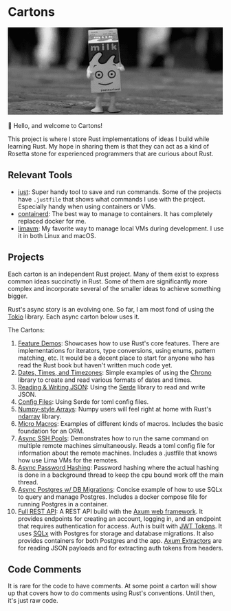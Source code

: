 # Cartons

![Animation of a happy milk carton doing a little jig](carton.gif)

🦀 Hello, and welcome to Cartons!

This project is where I store Rust implementations of ideas I build while learning Rust. My hope in sharing them is that they can act as a kind of Rosetta stone for experienced programmers that are curious about Rust.

## Relevant Tools

- [just](https://just.systems/man/en/): Super handy tool to save and run commands. Some of the projects have `.justfile` that shows what commands I use with the project. Especially handy when using containers or VMs.
- [containerd](https://containerd.io/): The best way to manage to containers. It has completely replaced docker for me.
- [limavm](https://lima-vm.io/): My favorite way to manage local VMs during development. I use it in both Linux and macOS.

## Projects

Each carton is an independent Rust project. Many of them exist to express common ideas succinctly in Rust. Some of them are significantly more complex and incorporate several of the smaller ideas to achieve something bigger.

Rust's async story is an evolving one. So far, I am most fond of using the [Tokio](https://tokio.rs/) library. Each async carton below uses it.

The Cartons:

1. [Feature Demos](feature-demos/): Showcases how to use Rust's core features. There are implementations for iterators, type conversions, using enums, pattern matching, etc. It would be a decent place to start for anyone who has read the Rust book but haven't written much code yet.
2. [Dates, Times, and Timezones](dates-times-tz/): Simple examples of using the [Chrono](https://docs.rs/chrono/latest/chrono/) library to create and read various formats of dates and times.
3. [Reading & Writing JSON](rw-json/): Using the [Serde](https://docs.rs/serde/latest/serde/) library to read and write JSON.
4. [Config Files](config-files/): Using Serde for toml config files.
5. [Numpy-style Arrays](rusty-numpy/): Numpy users will feel right at home with Rust's [ndarray](https://docs.rs/ndarray/latest/ndarray/) library.
6. [Micro Macros](micromacros/): Examples of different kinds of macros. Includes the basic foundation for an ORM.
7. [Async SSH Pools](async-ssh/): Demonstrates how to run the same command on multiple remote machines simultaneously. Reads a toml config file for information about the remote machines. Includes a .justfile that knows how use Lima VMs for the remotes.
8. [Async Password Hashing](hashing-passwords): Password hashing where the actual hashing is done in a background thread to keep the cpu bound work off the main thread.
9. [Async Postgres w/ DB Migrations](using-postgres/): Concise example of how to use SQLx to query and manage Postgres. Includes a docker compose file for running Postgres in a container.
10. [Full REST API](webb/): A REST API build with the [Axum web framework](https://docs.rs/axum/latest/axum/). It provides endpoints for creating an account, logging in, and an endpoint that requires authentication for access. Auth is built with [JWT Tokens](https://docs.rs/jsonwebtoken/latest/jsonwebtoken/). It uses [SQLx](https://docs.rs/sqlx/latest/sqlx/) with Postgres for storage and database migrations. It also provides containers for both Postgres and the app. [Axum Extractors](https://docs.rs/axum/latest/axum/extract/index.html) are for reading JSON payloads and for extracting auth tokens from headers.

## Code Comments

It is rare for the code to have comments. At some point a carton will show up that covers how to do comments using Rust's conventions. Until then, it's just raw code.
